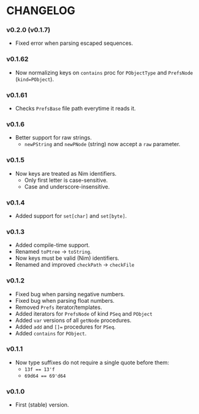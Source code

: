 # CHANGELOG

### v0.2.0 (v0.1.7)
- Fixed error when parsing escaped sequences.

### v0.1.62
- Now normalizing keys on `contains` proc for `PObjectType` and `PrefsNode` (`kind=PObject`).

### v0.1.61
- Checks `PrefsBase` file path everytime it reads it.

### v0.1.6
- Better support for raw strings.
	- `newPString` and `newPNode` (string) now accept a `raw` parameter.

### v0.1.5
- Now keys are treated as Nim identifiers.
	- Only first letter is case-sensitive.
	- Case and underscore-insensitive.

### v0.1.4
- Added support for `set[char]` and `set[byte]`.

### v0.1.3
- Added compile-time support.
- Renamed `toPtree` -> `toString`.
- Now keys must be valid (Nim) identifiers.
- Renamed and improved `checkPath` -> `checkFile`

### v0.1.2
- Fixed bug when parsing negative numbers.
- Fixed bug when parsing float numbers.
- Removed `Prefs` iterator/templates.
- Added iterators for `PrefsNode` of kind `PSeq` and `PObject`
- Added `var` versions of all `getNode` procedures.
- Added `add` and `[]=` procedures for `PSeq`.
- Added `contains` for `PObject`.

### v0.1.1
- Now type suffixes do not require a single quote before them:
	- `13f == 13'f`
	- `69d64 == 69'd64`

### v0.1.0
- First (stable) version.

